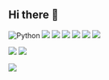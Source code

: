 ## Hi there 👋
![Python](https://img.shields.io/badge/Python-3776AB?style=flat&logo=python&logoColor=white)
<img src="https://img.shields.io/badge/swift-%23FA7343.svg?&style=for-the-badge&logo=swift&logoColor=white" />
<img src="https://img.shields.io/badge/flutter-%2302569B.svg?&style=for-the-badge&logo=flutter&logoColor=white" />
<img src="https://img.shields.io/badge/mysql-%234479A1.svg?&style=for-the-badge&logo=mysql&logoColor=white" />
<img src="https://img.shields.io/badge/xcode-%231575F9.svg?&style=for-the-badge&logo=xcode&logoColor=white" />
<img src="https://img.shields.io/badge/visual%20studio%20code-%23007ACC.svg?&style=for-the-badge&logo=visual%20studio%20code&logoColor=white" />
<img src="https://img.shields.io/badge/discord-%237289DA.svg?&style=for-the-badge&logo=discord&logoColor=white" />


<img src="https://img.shields.io/badge/instagram-%23E4405F.svg?&style=for-the-badge&logo=instagram&logoColor=white" />


<img src="https://img.shields.io/badge/gmail-%23EA4335.svg?&style=for-the-badge&logo=gmail&logoColor=white" />

 <a href="https://mail.google.com/mail/u/0/#inbox"><img src="[위에있는뱃지코드](https://img.shields.io/badge/gmail-%23EA4335.svg?&style=for-the-badge&logo=gmail&logoColor=white)"/></a>





<!--
**1gamseong/1gamseong** is a ✨ _special_ ✨ repository because its `README.md` (this file) appears on your GitHub profile.

Here are some ideas to get you started:

- 🔭 I’m currently working on ...
- 🌱 I’m currently learning ...
- 👯 I’m looking to collaborate on ...
- 🤔 I’m looking for help with ...
- 💬 Ask me about ...
- 📫 How to reach me: ...
- 😄 Pronouns: ...
- ⚡ Fun fact: ...
-->
